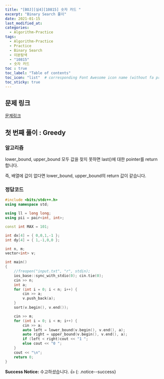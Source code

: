 ```yaml
---
title: "[BOJ][실4][10815] 숫자 카드 "
excerpt: "Binary Search 풀이"
date: 2021-01-15
last_modified_at:
categories:
  - Algorithm-Practice
tags:
  - Algorithm-Practice
  - Practice
  - Binary Search
  - 이분탐색
  - "10815"
  - 숫자 카드 
toc : true
toc_label: "Table of contents"
toc_icon: "list"  # corresponding Font Awesome icon name (without fa prefix)
toc_sticky: true
---
```


## 문제 링크

[문제링크](https://www.acmicpc.net/problem/10815)  

## 첫 번째 풀이 : Greedy

### 알고리즘

lower_bound, upper_bound 모두 값을 찾지 못하면 last()에 대한 pointer를 return 합니다.  

즉, 배열에 값이 없다면 lower_bound, upper_bound의 return 값이 같습니다.  

### 정답코드  

```cpp
#include <bits/stdc++.h>
using namespace std;

using ll = long long;
using pii = pair<int, int>;

const int MAX = 101;

int dx[4] = { 0,0,1,-1 };
int dy[4] = { 1,-1,0,0 };

int n, m;
vector<int> v;

int main()
{
	//freopen("input.txt", "r", stdin);
	ios_base::sync_with_stdio(0); cin.tie(0);
	cin >> n;
	int a;
	for (int i = 0; i < n; i++) {
		cin >> a;
		v.push_back(a);
	}
	sort(v.begin(), v.end());

	cin >> m;
	for (int i = 0; i < m; i++) {
		cin >> a;
		auto left = lower_bound(v.begin(), v.end(), a);
		auto right = upper_bound(v.begin(), v.end(), a);
		if (left < right)cout << "1 ";
		else cout << "0 ";
	}
	cout << "\n";
	return 0;
}

```


**Success Notice:**
수고하셨습니다. :+1:
{: .notice--success}